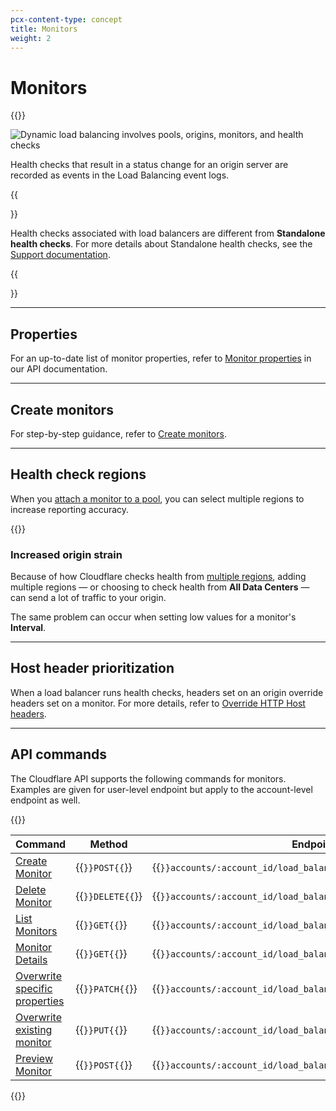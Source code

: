 ```yaml
---
pcx-content-type: concept
title: Monitors
weight: 2
---
```


# Monitors

{{<render file="_monitor-definition.md">}}

![Dynamic load balancing involves pools, origins, monitors, and health checks](/load-balancing/static/images/load-balancer-components.png)

Health checks that result in a status change for an origin server are recorded as events in the Load Balancing event logs.

{{<Aside type="note">}}

Health checks associated with load balancers are different from <strong>Standalone health checks</strong>. For more details about Standalone health checks, see the <a href="https://support.cloudflare.com/hc/articles/4404867308429">Support documentation</a>.

{{</Aside>}}

***

## Properties

For an up-to-date list of monitor properties, refer to [Monitor properties](https://api.cloudflare.com/#load-balancer-monitors-properties) in our API documentation.

***

## Create monitors

For step-by-step guidance, refer to [Create monitors](/load-balancing/how-to/create-monitor/).

***

## Health check regions

When you [attach a monitor to a pool](/load-balancing/how-to/create-monitor/#attach-the-monitor-to-a-pool), you can select multiple regions to increase reporting accuracy.

{{<render file="_health-check-regions.md">}}

### Increased origin strain

Because of how Cloudflare checks health from [multiple regions](#health-check-regions), adding multiple regions — or choosing to check health from **All Data Centers** — can send a lot of traffic to your origin.

The same problem can occur when setting low values for a monitor's **Interval**.

***

## Host header prioritization

When a load balancer runs health checks, headers set on an origin override headers set on a monitor. For more details, refer to [Override HTTP Host headers](/load-balancing/additional-options/override-http-host-headers/).

***

## API commands

The Cloudflare API supports the following commands for monitors. Examples are given for user-level endpoint but apply to the account-level endpoint as well.

{{<table-wrap>}}

<table>
  <thead>
    <tr>
      <th><strong>Command</strong></th>
      <th><strong>Method</strong></th>
      <th><strong>Endpoint</strong></th>
    </tr>
  </thead>
  <tbody>
    <tr>
      <td><a href="https://api.cloudflare.com/#account-load-balancer-monitors-create-monitor">Create Monitor</a></td>
      <td>{{<code>}}POST{{</code>}}</td>
      <td>{{<code>}}accounts/:account_id/load_balancers/monitors{{</code>}}</td>
    </tr>
    <tr>
      <td><a href="https://api.cloudflare.com/#account-load-balancer-monitors-delete-monitor">Delete Monitor</a></td>
      <td>{{<code>}}DELETE{{</code>}}</td>
      <td>{{<code>}}accounts/:account_id/load_balancers/monitors/:id{{</code>}}</td>
    </tr>
    <tr>
      <td><a href="https://api.cloudflare.com/#account-load-balancer-monitors-list-monitors">List Monitors</a></td>
      <td>{{<code>}}GET{{</code>}}</td>
      <td>{{<code>}}accounts/:account_id/load_balancers/monitors{{</code>}}</td>
    </tr>
    <tr>
      <td><a href="https://api.cloudflare.com/#account-load-balancer-monitors-monitor-details">Monitor Details</a></td>
      <td>{{<code>}}GET{{</code>}}</td>
      <td>{{<code>}}accounts/:account_id/load_balancers/monitors/:id{{</code>}}</td>
    </tr>
    <tr>
      <td><a href="https://api.cloudflare.com/#account-load-balancer-monitors-patch-monitor">Overwrite specific properties</a></td>
      <td>{{<code>}}PATCH{{</code>}}</td>
      <td>{{<code>}}accounts/:account_id/load_balancers/monitors/:id{{</code>}}</td>
    </tr>
    <tr>
      <td><a href="https://api.cloudflare.com/#account-load-balancer-monitors-update-monitor">Overwrite existing monitor</a></td>
      <td>{{<code>}}PUT{{</code>}}</td>
      <td>{{<code>}}accounts/:account_id/load_balancers/monitors/:id{{</code>}}</td>
    </tr>
     <tr>
      <td><a href="https://api.cloudflare.com/#account-load-balancer-monitors-preview-monitor">Preview Monitor</a></td>
      <td>{{<code>}}POST{{</code>}}</td>
      <td>{{<code>}}accounts/:account_id/load_balancers/monitors/:id/preview{{</code>}}</td>
    </tr>
  </tbody>
</table>

{{</table-wrap>}}
